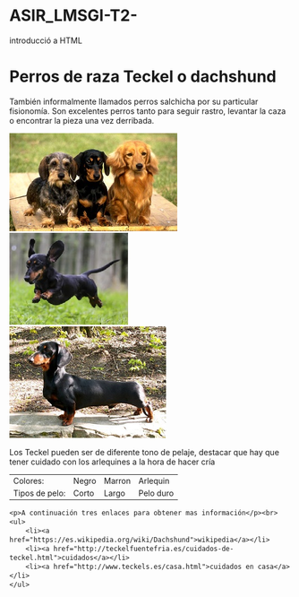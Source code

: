 # ASIR_LMSGI-T2-
introducció a HTML
<!doctype html>
 <html>

   <head>
      <meta name="description" content="Perros preparados para la caza">
      <title>La raza Teckel</title>
   </head>

   <body>
      <h1>Perros de raza Teckel o dachshund</h1>
      <p>También informalmente llamados perros salchicha por su particular fisionomía. Son excelentes perros tanto para seguir rastro, levantar la caza o encontrar la pieza una vez derribada.</p>
      <img src="/img/3tipos-teckel.jpg"><br>
      <img src="/img/teckel volador.jpg"><br>
      <img src="/img/teckel-exhibiendo-su-estructura-700x495.jpg"><br>
      	<p>Los Teckel pueden ser de diferente tono de pelaje, destacar que hay que tener cuidado con los arlequines a la hora de hacer cría</p>
      <table>
      	<tr>
        	<td>Colores:</td>
        	<td>Negro</td>
        	<td>Marron</td>
        	<td>Arlequin</td>
      	</tr>
      	<tr>
        	<td>Tipos de pelo:</td>
        	<td>Corto</td>
        	<td>Largo</td>
        	<td>Pelo duro</td>
        </tr>
    </table>

    <p>A continuación tres enlaces para obtener mas información</p><br>
	<ul>
  		<li><a href="https://es.wikipedia.org/wiki/Dachshund">wikipedia</a></li>
  		<li><a href="http://teckelfuentefria.es/cuidados-de-teckel.html">cuidados</a></li>
 		<li><a href="http://www.teckels.es/casa.html">cuidados en casa</a></li>
	</ul>


   </body>

 </html>
